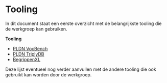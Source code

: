 # Tooling

In dit document staat een eerste overzicht met de belangrijkste tooling die de werkgroep kan gebruiken.

<strong>Tooling</strong>
- [PLDN VocBench](http://vocbench.pldn.nl/vocbench3)
- [PLDN TriplyDB](https://data.pldn.nl/)
- [BegrippenXL](https://www.begrippenxl.nl/en/)


Deze lijst eventueel nog verder aanvullen met de andere tooling die ook gebruikt kan worden door de werkgroep.

